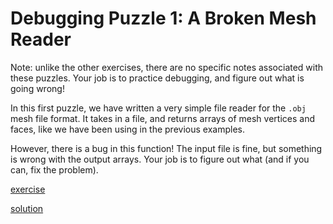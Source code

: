 # Debugging Puzzle 1: A Broken Mesh Reader

Note: unlike the other exercises, there are no specific notes associated with these puzzles. Your job is to practice debugging, and figure out what is going wrong!

In this first puzzle, we have written a very simple file reader for the `.obj` mesh file format. It takes in a file, and returns arrays of mesh vertices and faces, like we have been using in the previous examples.

However, there is a bug in this function! The input file is fine, but something is wrong with the output arrays. Your job is to figure out what (and if you can, fix the problem).


[exercise](exercise)

[solution](solution)
